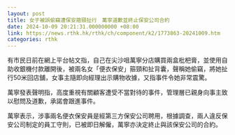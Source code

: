 ```yaml
---
layout: post
title: 女子被誤偷竊遭保安箍頸扯行　萬寧道歉並終止保安公司合約
date: 2024-10-09 20:21:31.000000000 +08:00
link: https://news.rthk.hk/rthk/ch/component/k2/1773863-20241009.htm
categories: rthk
---
```


有市民日前在網上平台帖文指，自己在尖沙咀萬寧分店購買兩盒枇杷膏，並使用自助收銀機付款離開後，被兩名女「便衣保安」箍頸和扯背囊，聲稱她偷竊，將她扯行50米回店舖，女事主隨即向經理出示購物收據，又指事件令她非常震驚。

萬寧發表聲明指，高度重視有關顧客遭受不當對待的事件，管理層已親身向事主致以慰問及道歉，承諾會跟進事件。

萬寧表示，涉事兩名便衣保安員是經第三方保安公司聘用，根據調查，兩人違反保安公司制定的員工守則，已被即日解僱，萬寧亦決定終止與該保安公司的合約。
